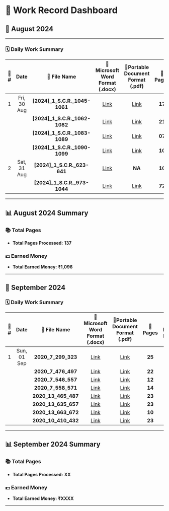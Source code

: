 # 🎯 **Work Record Dashboard**

## 📅 **August 2024**

---

### 🗓️ **Daily Work Summary**

| 🔢 **#** | **Date**          | 📁 **File Name**                         | 📄**Microsoft Word Format (.docx)**                  | 📑**Portable Document Format (.pdf)**        | 📄 **Pages**  | 💵 **Earned Money** |
|:-------:|:-----------------:|:-----------------------------------------:|:--------------------------------------------:|:-------------------------------------------:|:------------:|:-------------------:|
| 1       | Fri, 30 Aug       | **[2024]_1_S.C.R._1045-1061**             | [Link](Files/[2024]_1_S.C.R._1045-1061.docx) | [Link](Files/[2024]_1_S.C.R._1045-1061.pdf) | **17**       | **136**             |
|         |                   | **[2024]_1_S.C.R._1062-1082**             | [Link](Files/[2024]_1_S.C.R._1062-1082.docx) | [Link](Files/[2024]_1_S.C.R._1062-1082.pdf) | **21**       | **168**             |
|         |                   | **[2024]_1_S.C.R._1083-1089**             | [Link](Files/[2024]_1_S.C.R._1083-1089.docx) | [Link](Files/[2024]_1_S.C.R._1083-1089.pdf) | **07**       | **56**              |
|         |                   | **[2024]_1_S.C.R._1090-1099**             | [Link](Files/[2024]_1_S.C.R._1090-1099.docx) | [Link](Files/[2024]_1_S.C.R._1090-1099.pdf) | **10**       | **80**              |
| 2       | Sat, 31 Aug       | **[2024]_1_S.C.R._623-641**               | [Link](Files/[2024]_1_S.C.R._623-641.docx)   | **NA**                                      | **10**       | **80**              |
|         |                   | **[2024]_1_S.C.R._973-1044**              | [Link](Files/[2024]_1_S.C.R._973-1044.docx)  | [Link](Files/[2024]_1_S.C.R._973-1044.pdf)  | **72**       | **576**             |

---

## 📊 **August 2024 Summary**

### 📚 **Total Pages**
- **Total Pages Processed:** **137**

### 💵 **Earned Money**
- **Total Earned Money:** **₹1,096**

---

## 📅 **September 2024**

### 🗓️ **Daily Work Summary**

| 🔢 **#** | **Date**         | 📁 **File Name**               | 📄**Microsoft Word Format (.docx)**           | 📑**Portable Document Format (.pdf)**      | 📄 **Pages**  | 💵 **Earned Money**  |
|:-------:|:----------------:|:-------------------------------:|:-------------------------------------:|:-----------------------------------------:|:------------:|:-----------------------------:|
| 1       | Sun, 01 Sep      | **2020_7_299_323**              | [Link](Files/2020_7_299_323.docx)     | [Link](Files/2020_7_299_323.pdf)          | **25**       | **200**                       |
|         |                  |  **2020_7_476_497**             | [Link](Files/2020_7_476_497.docx)     | [Link](Files/2020_7_476_497.pdf)          | **22**       | **176**                       |
|         |                  | **2020_7_546_557**              | [Link](Files/2020_7_546_557.docx)     | [Link](Files/2020_7_546_557.pdf)          | **12**       | **96**                        |
|         |                  | **2020_7_558_571**              | [Link](Files/2020_7_558_571.docx)     | [Link](Files/2020_7_558_571.pdf)          | **14**       | **112**                       |
|         |                  | **2020_13_465_487**             | [Link](Files/2020_13_465_487.docx)    | [Link](Files/2020_13_465_487.pdf)         | **23**       | **184**                       |
|         |                  | **2020_13_635_657**             | [Link](Files/2020_13_635_657.docx)    | [Link](Files/2020_13_635_657.pdf)         | **23**       | **184**                       |
|         |                  | **2020_13_663_672**             | [Link](Files/2020_13_663_672.docx)    | [Link](Files/2020_13_663_672.pdf)         | **10**       | **80**                        |
|         |                  | **2020_10_410_432**             | [Link](Files/2020_10_410_432.docx)    | [Link](Files/2020_10_410_432.pdf)         | **23**       | **184**                       |

---

## 📊 **September 2024 Summary**

### 📚 **Total Pages**
- **Total Pages Processed:** **XX**

### 💵 **Earned Money**
- **Total Earned Money:** **₹XXXX**

---



